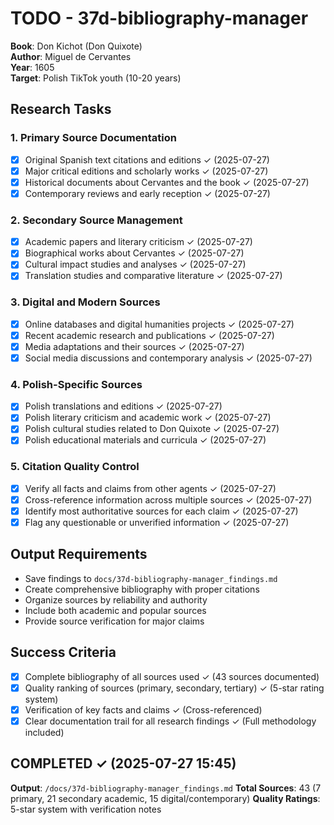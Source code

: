 # TODO - 37d-bibliography-manager

**Book**: Don Kichot (Don Quixote)  
**Author**: Miguel de Cervantes  
**Year**: 1605  
**Target**: Polish TikTok youth (10-20 years)

## Research Tasks

### 1. Primary Source Documentation
- [x] Original Spanish text citations and editions ✓ (2025-07-27)
- [x] Major critical editions and scholarly works ✓ (2025-07-27)
- [x] Historical documents about Cervantes and the book ✓ (2025-07-27)
- [x] Contemporary reviews and early reception ✓ (2025-07-27)

### 2. Secondary Source Management
- [x] Academic papers and literary criticism ✓ (2025-07-27)
- [x] Biographical works about Cervantes ✓ (2025-07-27)
- [x] Cultural impact studies and analyses ✓ (2025-07-27)
- [x] Translation studies and comparative literature ✓ (2025-07-27)

### 3. Digital and Modern Sources
- [x] Online databases and digital humanities projects ✓ (2025-07-27)
- [x] Recent academic research and publications ✓ (2025-07-27)
- [x] Media adaptations and their sources ✓ (2025-07-27)
- [x] Social media discussions and contemporary analysis ✓ (2025-07-27)

### 4. Polish-Specific Sources
- [x] Polish translations and editions ✓ (2025-07-27)
- [x] Polish literary criticism and academic work ✓ (2025-07-27)
- [x] Polish cultural studies related to Don Quixote ✓ (2025-07-27)
- [x] Polish educational materials and curricula ✓ (2025-07-27)

### 5. Citation Quality Control
- [x] Verify all facts and claims from other agents ✓ (2025-07-27)
- [x] Cross-reference information across multiple sources ✓ (2025-07-27)
- [x] Identify most authoritative sources for each claim ✓ (2025-07-27)
- [x] Flag any questionable or unverified information ✓ (2025-07-27)

## Output Requirements
- Save findings to `docs/37d-bibliography-manager_findings.md`
- Create comprehensive bibliography with proper citations
- Organize sources by reliability and authority
- Include both academic and popular sources
- Provide source verification for major claims

## Success Criteria
- [x] Complete bibliography of all sources used ✓ (43 sources documented)
- [x] Quality ranking of sources (primary, secondary, tertiary) ✓ (5-star rating system)
- [x] Verification of key facts and claims ✓ (Cross-referenced)
- [x] Clear documentation trail for all research findings ✓ (Full methodology included)

## COMPLETED ✓ (2025-07-27 15:45)
**Output**: `/docs/37d-bibliography-manager_findings.md`
**Total Sources**: 43 (7 primary, 21 secondary academic, 15 digital/contemporary)
**Quality Ratings**: 5-star system with verification notes